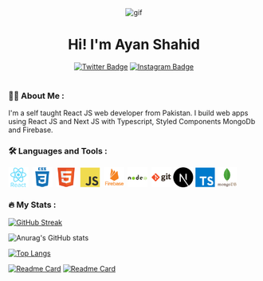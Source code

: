 <div align="center"><img src="https://media.giphy.com/media/R03zWv5p1oNSQd91EP/giphy.gif" alt="gif" width="400" height="300" /></div>


<div align="center"><h1>Hi! I'm Ayan Shahid</h1></div>
<div id="badges" align="center">
  <a href="https://twitter.com/Ayan_255"><img src="https://img.shields.io/badge/Twitter-blue?style=for-the-badge&logo=twitter&logoColor=white" alt="Twitter Badge"/></a>
  <a href="https://www.instagram.com/ayanshahid255/"><img src="https://img.shields.io/badge/Instagram-ff69b4?style=for-the-badge&logo=instagram&logoColor=white" alt="Instagram Badge"/></a>
</div>

<div align="center"><img src="https://komarev.com/ghpvc/?username=AyanShahid&style=flat-square&color=blueviolet" alt=""/></div>





### 👨‍💻 About Me :
<p>I'm a self taught React JS web developer from Pakistan. I build web apps using React JS and Next JS with Typescript, Styled Components MongoDb and Firebase.</p>




### :hammer_and_wrench: Languages and Tools :

<div>
  <img src="https://github.com/devicons/devicon/blob/master/icons/react/react-original-wordmark.svg" title="React" alt="React" width="40" height="40"/>&nbsp;
  <img src="https://github.com/devicons/devicon/blob/master/icons/css3/css3-plain-wordmark.svg"  title="CSS3" alt="CSS" width="40" height="40"/>&nbsp;
  <img src="https://github.com/devicons/devicon/blob/master/icons/html5/html5-original.svg" title="HTML5" alt="HTML" width="40" height="40"/>&nbsp;
  <img src="https://github.com/devicons/devicon/blob/master/icons/javascript/javascript-original.svg" title="JavaScript" alt="JavaScript" width="40" height="40"/>&nbsp;
  <img src="https://github.com/devicons/devicon/blob/master/icons/firebase/firebase-plain-wordmark.svg" title="Firebase" alt="Firebase" width="40" height="40"/>&nbsp;
  <img src="https://github.com/devicons/devicon/blob/master/icons/nodejs/nodejs-original-wordmark.svg" title="NodeJS" alt="NodeJS" width="40" height="40"/>&nbsp;
  <img src="https://github.com/devicons/devicon/blob/master/icons/git/git-original-wordmark.svg" title="Git" **alt="Git" width="40" height="40"/>
  <img src="https://github.com/devicons/devicon/blob/master/icons/nextjs/nextjs-original.svg" title="Next JS" alt="Next JS" width="40" height="40"/>
  <img src="https://github.com/devicons/devicon/blob/master/icons/typescript/typescript-original.svg" title="Typescript" alt="Typescript" width="40" height="40"/>
    <img src="https://github.com/devicons/devicon/blob/master/icons/mongodb/mongodb-original-wordmark.svg" title="MongoDB" alt="MongoDB" width="40" height="40"/>

  
</div>






### :fire: My Stats :

[![GitHub Streak](https://github-readme-streak-stats.herokuapp.com?user=AyanShahid&theme=midnight-purple&hide_border=true&date_format=M%20j%5B%2C%20Y%5D&background=1C1C1C&ring=834AFF&currStreakNum=DDDDDD&fire=DDDDDD&sideNums=844AFF&currStreakLabel=DDDDDD&sideLabels=DDDDDD&border=FFFFFF)](https://git.io/streak-stats)





![Anurag's GitHub stats](https://github-readme-stats.vercel.app/api?username=Ayan-Shahid&theme=dark&show_icons=true&title_color=eaeaea&icon_color=844AFF&bg_color=1a1a1a&hide_border=true&text_color=eaeaea)


[![Top Langs](https://github-readme-stats.vercel.app/api/top-langs/?username=Ayan-Shahid&show_icons=true&title_color=eaeaea&icon_color=844AFF&bg_color=1a1a1a&hide_border=true&text_color=eaeaea&layout=compact)](https://github.com/anuraghazra/github-readme-stats)

[![Readme Card](https://github-readme-stats.vercel.app/api/pin/?username=Ayan-Shahid&repo=Social-Media-App&show_icons=true&title_color=eaeaea&icon_color=844AFF&bg_color=1a1a1a&hide_border=true&text_color=eaeaea)](https://github.com/anuraghazra/github-readme-stats)
[![Readme Card](https://github-readme-stats.vercel.app/api/pin/?username=Ayan-Shahid&repo=Blog-App&show_icons=true&title_color=eaeaea&icon_color=844AFF&bg_color=1a1a1a&hide_border=true&text_color=eaeaea)](https://github.com/anuraghazra/github-readme-stats)
